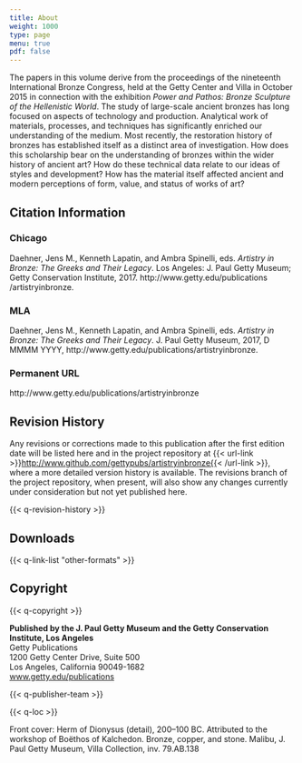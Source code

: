 ```yaml
---
title: About
weight: 1000
type: page
menu: true
pdf: false
---
```


The papers in this volume derive from the proceedings of the nineteenth International Bronze Congress, held at the Getty Center and Villa in October 2015 in connection with the exhibition *Power and Pathos: Bronze Sculpture of the Hellenistic World*. The study of large-scale ancient bronzes has long focused on aspects of technology and production. Analytical work of materials, processes, and techniques has significantly enriched our understanding of the medium. Most recently, the restoration history of bronzes has established itself as a distinct area of investigation. How does this scholarship bear on the understanding of bronzes within the wider history of ancient art? How do these technical data relate to our ideas of styles and development? How has the material itself affected ancient and modern perceptions of form, value, and status of works of art?

## Citation Information

### Chicago

<p>Daehner, Jens M., Kenneth Lapatin, and Ambra Spinelli, eds. <em>Artistry in Bronze: The Greeks and Their Legacy</em>. Los Angeles: J. Paul Getty Museum; Getty Conservation Institute, 2017. http://www.getty.edu&#8203;/publications&#8203;/artistryinbronze.</p>

### MLA

<p>Daehner, Jens M., Kenneth Lapatin, and Ambra Spinelli, eds. <em>Artistry in Bronze: The Greeks and Their Legacy</em>. J. Paul Getty Museum, 2017, <span class="cite-current-date">D MMMM YYYY</span>, http://www.getty.edu&#8203;/publications&#8203;/artistryinbronze.</p>

### Permanent URL

<p>http://www.getty.edu/&#8203;publications/&#8203;artistryinbronze</p>

## Revision History

Any revisions or corrections made to this publication after the first edition date will be listed here and in the project repository at {{< url-link >}}http://www.github.com/gettypubs/artistryinbronze{{< /url-link >}}, where a more detailed version history is available. The revisions branch of the project repository, when present, will also show any changes currently under consideration but not yet published here.

{{< q-revision-history >}}

## Downloads

{{< q-link-list "other-formats" >}}

## Copyright

{{< q-copyright >}}

**Published by the J. Paul Getty Museum and the Getty Conservation Institute, Los Angeles**<br />
Getty Publications<br />
1200 Getty Center Drive, Suite 500<br />
Los Angeles, California 90049-1682<br />
www.getty.edu/publications

{{< q-publisher-team >}}

{{< q-loc >}}

Front cover: Herm of Dionysus (detail), 200–100 BC. Attributed to the workshop of Boëthos of Kalchedon. Bronze, copper, and stone. Malibu, J. Paul Getty Museum, Villa Collection, inv. 79.AB.138
